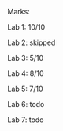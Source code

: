 Marks:
 
  Lab 1: 10/10

  Lab 2: skipped

  Lab 3: 5/10

  Lab 4: 8/10

  Lab 5: 7/10

  Lab 6: todo

  Lab 7: todo
